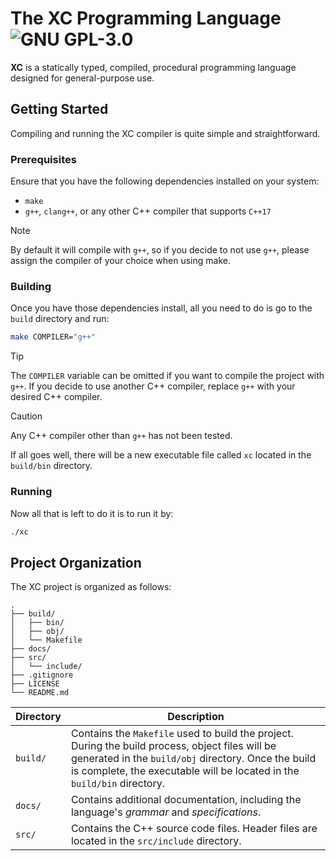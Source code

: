 # The XC Programming Language ![GNU GPL-3.0](https://img.shields.io/badge/License-GPL3-c50112)

**XC** is a statically typed, compiled, procedural programming language designed for general-purpose use.

## Getting Started

Compiling and running the XC compiler is quite simple and straightforward.

### Prerequisites

Ensure that you have the following dependencies installed on your system:

- `make`
- `g++`, `clang++`, or any other C++ compiler that supports `C++17`
> [!NOTE]
> By default it will compile with `g++`, so if you decide to not use `g++`, please assign the compiler of your choice when using make.

### Building

Once you have those dependencies install, all you need to do is go to the `build` directory and run:

```bash
make COMPILER="g++"
```

> [!TIP]
> The `COMPILER` variable can be omitted if you want to compile the project with `g++`. If you decide to use another C++ compiler, replace `g++` with your desired C++ compiler.

> [!CAUTION]
> Any C++ compiler other than `g++` has not been tested.

If all goes well, there will be a new executable file called `xc` located in the `build/bin` directory.

### Running

Now all that is left to do it is to run it by:

```bash
./xc
```

## Project Organization

The XC project is organized as follows:

```
.
├── build/
│   ├── bin/
│   ├── obj/
│   └── Makefile
├── docs/
├── src/
│   └── include/
├── .gitignore
├── LICENSE
└── README.md
```

| Directory | Description                                                                                                                                                                                                                        |
| --------- | ---------------------------------------------------------------------------------------------------------------------------------------------------------------------------------------------------------------------------------- |
| `build/`  | Contains the `Makefile` used to build the project. During the build process, object files will be generated in the `build/obj` directory. Once the build is complete, the executable will be located in the `build/bin` directory. |
| `docs/`   | Contains additional documentation, including the language's _grammar_ and _specifications_.                                                                                                                                        |
| `src/`    | Contains the C++ source code files. Header files are located in the `src/include` directory.                                                                                                                                       |
